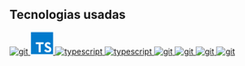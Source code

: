 ## Tecnologias usadas

<p align="left">
<a href="https://vitejs.dev/" target="_blank" rel="noreferrer"> <img src="https://camo.githubusercontent.com/61e102d7c605ff91efedb9d7e47c1c4a07cef59d3e1da202fd74f4772122ca4e/68747470733a2f2f766974656a732e6465762f6c6f676f2e737667" alt="git" width="40" height="40"/> </a><a href="https://www.typescriptlang.org/" target="_blank" rel="noreferrer"> <img src="https://raw.githubusercontent.com/devicons/devicon/master/icons/typescript/typescript-original.svg" alt="typescript" width="40" height="40"/> </a><a href="https://es.reactjs.org/" target="_blank" rel="noreferrer"> <img src="https://upload.wikimedia.org/wikipedia/commons/thumb/4/47/React.svg/800px-React.svg.png" alt="typescript" width="40" height="40"/> </a><a href="https://axios-http.com/docs/intro" target="_blank" rel="noreferrer"> <img src="https://www.carepredict.com/wp-content/uploads/2020/06/Axios-logo.png" alt="typescript" width="40" height="40"/> </a><a href="https://jwt.io/" target="_blank" rel="noreferrer"> <img src="https://ies.solutions/wordpress/wp-content/uploads/jwt.png" alt="git" width="40" height="40"/> </a><a href="https://eslint.org/" target="_blank" rel="noreferrer"> <img src="https://es.eslint.org/icon-512.png" alt="git" width="40" height="40"/> </a><a href="https://prettier.io/" target="_blank" rel="noreferrer"> <img src="https://prettier.io/icon.png" alt="git" width="40" height="40"/> </a><a href="https://day.js.org/" target="_blank" rel="noreferrer"> <img src="https://user-images.githubusercontent.com/17680888/39081119-3057bbe2-456e-11e8-862c-646133ad4b43.png" alt="git" width="40" height="40"/> </a>

</p>
